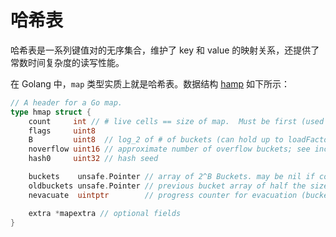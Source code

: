 # 哈希表

哈希表是一系列键值对的无序集合，维护了 key 和 value 的映射关系，还提供了常数时间复杂度的读写性能。

在 Golang 中，`map` 类型实质上就是哈希表。数据结构 [hamp](https://github.com/golang/go/blob/e3d87d19320001e6081449550292d76ef660ab03/src/runtime/map.go#L109) 如下所示：

```go
// A header for a Go map.
type hmap struct {
    count     int // # live cells == size of map.  Must be first (used by len() builtin)
    flags     uint8
    B         uint8  // log_2 of # of buckets (can hold up to loadFactor * 2^B items)
    noverflow uint16 // approximate number of overflow buckets; see incrnoverflow for details
    hash0     uint32 // hash seed

    buckets    unsafe.Pointer // array of 2^B Buckets. may be nil if count==0.
    oldbuckets unsafe.Pointer // previous bucket array of half the size, non-nil only when growing
    nevacuate  uintptr        // progress counter for evacuation (buckets less than this have been evacuated)

    extra *mapextra // optional fields
}
```
